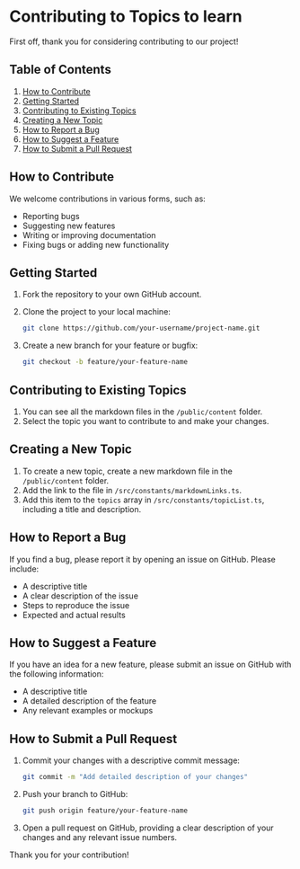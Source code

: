 # Contributing to Topics to learn

First off, thank you for considering contributing to our project!

## Table of Contents

1. [How to Contribute](#how-to-contribute)
2. [Getting Started](#getting-started)
3. [Contributing to Existing Topics](#contributing-to-existing-topics)
4. [Creating a New Topic](#creating-a-new-topic)
5. [How to Report a Bug](#how-to-report-a-bug)
6. [How to Suggest a Feature](#how-to-suggest-a-feature)
7. [How to Submit a Pull Request](#how-to-submit-a-pull-request)

## How to Contribute

We welcome contributions in various forms, such as:

-   Reporting bugs
-   Suggesting new features
-   Writing or improving documentation
-   Fixing bugs or adding new functionality

## Getting Started

1. Fork the repository to your own GitHub account.
2. Clone the project to your local machine:

    ```sh
    git clone https://github.com/your-username/project-name.git
    ```

3. Create a new branch for your feature or bugfix:
    ```sh
    git checkout -b feature/your-feature-name
    ```

## Contributing to Existing Topics

1. You can see all the markdown files in the `/public/content` folder.
2. Select the topic you want to contribute to and make your changes.

## Creating a New Topic

1. To create a new topic, create a new markdown file in the `/public/content` folder.
2. Add the link to the file in `/src/constants/markdownLinks.ts`.
3. Add this item to the `topics` array in `/src/constants/topicList.ts`, including a title and description.

## How to Report a Bug

If you find a bug, please report it by opening an issue on GitHub. Please include:

-   A descriptive title
-   A clear description of the issue
-   Steps to reproduce the issue
-   Expected and actual results

## How to Suggest a Feature

If you have an idea for a new feature, please submit an issue on GitHub with the following information:

-   A descriptive title
-   A detailed description of the feature
-   Any relevant examples or mockups

## How to Submit a Pull Request

1. Commit your changes with a descriptive commit message:
    ```sh
    git commit -m "Add detailed description of your changes"
    ```
2. Push your branch to GitHub:
    ```sh
    git push origin feature/your-feature-name
    ```
3. Open a pull request on GitHub, providing a clear description of your changes and any relevant issue numbers.

Thank you for your contribution!
